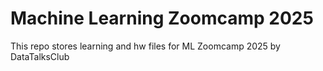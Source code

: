 # Machine Learning Zoomcamp 2025
This repo stores learning and hw files for ML Zoomcamp 2025 by DataTalksClub

